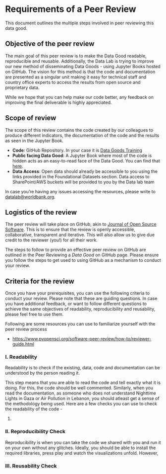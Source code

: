 # Requirements of a Peer Review

This document outlines the multiple steps involved in peer reviewing this data good. 

## Objective of the peer review

The main goal of this peer review is to make the Data Good readable, reproducible and reusable. Additionally, the Data Lab is trying to improve our new method of disseminating Data Goods - using Jupyter Books hosted on GitHub. The vision for this method is that the code and documentation are presented as a singular unit making it easy for technical staff and country office experts to access the results from open source and proprietary data.  

While we hope that you can help make our code better, any feedback on improving the final deliverable is highly appreciated. 

## Scope of review

The scope of this review contains the code created by our colleagues to produce different indicators, the documentation of the code and the results as seen in the Jupyter Book.  

* **Code**: GitHub Repository. In your case it is  [Data Goods Training](https://github.com/worldbank/data-good-training) 
* **Public facing Data Good**: A Jupyter Book where most of the code is hidden acts as an easy-to-read face of the Data Good. You can find that [here](https://worldbank.github.io/data-good-training/README.html). 
* **Data Access**: Open data should already be accessible to you using the links provided in the Foundational Datasets section. Data access to SharePoint/AWS buckets will be provided to you by the Data lab team 

In case you’re having any issues accessing the resources, please write to [datalab@worldbank.org](mailto:datalab@worldbank.org). 

## Logistics of the review

The peer review will take place on GitHub, akin to [Journal of Open Source Software](https://github.com/openjournals/joss-reviews/issues). This is to ensure that the review is openly accessible, collaborative, transparent and iterative. This will also allow us to give due credit to the reviewer (you!) for all their work. 

The steps to follow to provide an effective peer review on GitHub are outlined in the Peer Reviewing a _Data Good_ on GitHub page. Please ensure you follow the steps to get used to using GitHub as a mechanism to conduct your review.

## Criteria for the review

Once you have your prerequisites, you can use the following criteria to conduct your review. Please note that these are guiding questions. In case you have additional feedback, or want to follow different questions to achieve the same objectives of readability, reproducibility and reusability, please feel free to use them. 

Following are some resources you can use to familiarize yourself with the peer review process 

* https://www.pyopensci.org/software-peer-review/how-to/reviewer-guide.html

### I. Readability

Readability is to check if the existing, data, code and documentation can be understood by the person reading it. 

This step means that you are able to read the code and tell exactly what it is doing. For this, the code should be well commented. Similarly, when you read the documentation, as someone who does not understand Nighttime Lights in Gaza or Air Pollution in Lebanon, you should atleast get a sense of the methodology being used. Here are a few checks you can use to check the readability of the code -



1. 

### II. Reproducibility Check

Reproducibility is when you can take the code we shared with you and run it on your own without any glitches. Ideally, you should be able to install the required libraries, press play and watch the visualizations unfold. However, 

### III. Reusability Check
